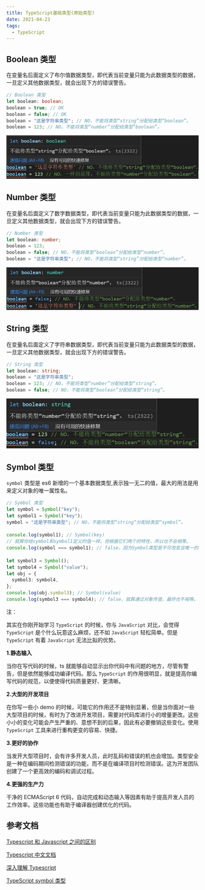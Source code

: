 ```yaml
---
title: TypeScript基础类型(原始类型)
date: 2021-04-23
tags:
  - TypeScript
---
```


## Boolean 类型

在变量名后面定义了布尔值数据类型，即代表当前变量只能为此数据类型的数据，一旦定义其他数据类型，就会出现下方的错误警告。

```ts
// Boolean 类型
let boolean: boolean;
boolean = true; // OK
boolean = false; // OK
boolean = "这是字符串类型"; // NO，不能将类型“string”分配给类型“boolean”。
boolean = 123; // NO。不能将类型“number”分配给类型“boolean”。
```

![image](./images/image-20210414203432410.png)

## Number 类型

在变量名后面定义了数字数据类型，即代表当前变量只能为此数据类型的数据，一旦定义其他数据类型，就会出现下方的错误警告。

```ts
// Number 类型
let boolean: number;
boolean = 123;
boolean = false; // NO，不能将类型“boolean”分配给类型“number”。
boolean = "这是字符串类型"; // NO，不能将类型“string”分配给类型“number”。
```

![image](./images/image-20210414204433326.png)

## String 类型

在变量名后面定义了字符串数据类型，即代表当前变量只能为此数据类型的数据，一旦定义其他数据类型，就会出现下方的错误警告。

```ts
// String 类型
let boolean: string;
boolean = "这是字符串类型";
boolean = 123; // NO，不能将类型“number”分配给类型“string”。
boolean = false; // NO，不能将类型“boolean”分配给类型“string”。
```

![image](./images/image-20210414204518494.png)

## Symbol 类型

`symbol` 类型是 es6 新增的一个基本数据类型,表示独一无二的值，最大的用法是用来定义对象的唯一属性名。

```ts
// Symbol 类型
let symbol = Symbol("key");
let symbol1 = Symbol("key");
symbol = "这是字符串类型"; // NO，不能将类型“string”分配给类型“symbol”。

console.log(symbol1); // Symbol(key)
// 就算你给symbol和symbol1定义的值一样，但根据它们两个的特性，所以也不会相等。
console.log(symbol === symbol1); // false，因为Symbol类型是不可改变且唯一的

let symbol3 = Symbol();
let symbol4 = Symbol("value");
let obj = {
  symbol3: symbol4,
};
console.log(obj.symbol3); // Symbol(value)
console.log(symbol3 === symbol4); // false，就算通过对象传值，最终也不相等。
```

注：

其实在你刚开始学习 `TypeScript` 的时候，你与 `JavaScript` 对比，会觉得 `TypeScript` 是个什么玩意这么麻烦，还不如 `JavaScript` 轻松简单。但是 `TypeScript` 有着 `JavaScript` 无法比拟的优势。

**1.静态输入**

当你在写代码的时候，ts 就能够自动显示出你代码中有问题的地方，尽管有警告，但是依然能够成功编译代码。那么 `TypeScript` 的作用很明显，就是提高你编写代码的规范，以便使得代码质量更好、更清晰。

**2.大型的开发项目**

在你写一些小 demo 的时候，可能它的作用还不是特别显著，但是当你面对一些大型项目的时候，有时为了改进开发项目，需要对代码库进行小的增量更改。这些小小的变化可能会产生严重的、意想不到的后果，因此有必要撤销这些变化。使用 `TypeScript` 工具来进行重构更变的容易、快捷。

**3.更好的协作**

当发开大型项目时，会有许多开发人员，此时乱码和错误的机也会增加。类型安全是一种在编码期间检测错误的功能，而不是在编译项目时检测错误。这为开发团队创建了一个更高效的编码和调试过程。

**4.更强的生产力**

干净的 ECMAScript 6 代码，自动完成和动态输入等因素有助于提高开发人员的工作效率。这些功能也有助于编译器创建优化的代码。

## 参考文档

[Typescript 和 Javascript 之间的区别](https://www.cnblogs.com/langzianan/p/8403332.html)

[Typescript 中文文档](https://www.tslang.cn/docs/handbook/basic-types.html)

[深入理解 Typescript](https://jkchao.github.io/typescript-book-chinese)

[TypeScript symbol 类型](https://www.cnblogs.com/fanqisoft/p/11935846.html)
